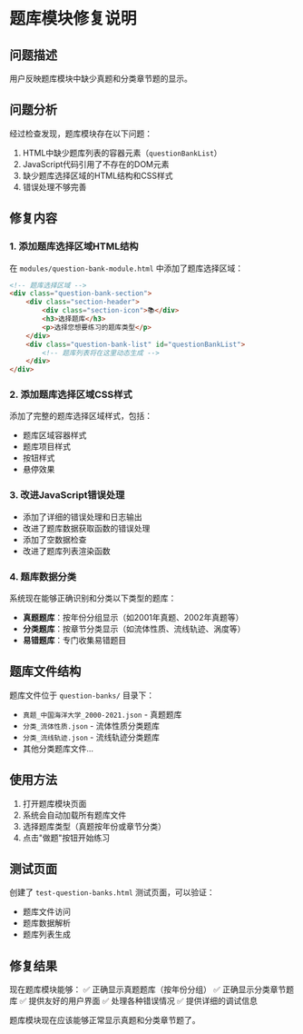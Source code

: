 # 题库模块修复说明

## 问题描述
用户反映题库模块中缺少真题和分类章节题的显示。

## 问题分析
经过检查发现，题库模块存在以下问题：
1. HTML中缺少题库列表的容器元素（`questionBankList`）
2. JavaScript代码引用了不存在的DOM元素
3. 缺少题库选择区域的HTML结构和CSS样式
4. 错误处理不够完善

## 修复内容

### 1. 添加题库选择区域HTML结构
在 `modules/question-bank-module.html` 中添加了题库选择区域：
```html
<!-- 题库选择区域 -->
<div class="question-bank-section">
    <div class="section-header">
        <div class="section-icon">📚</div>
        <h3>选择题库</h3>
        <p>选择您想要练习的题库类型</p>
    </div>
    <div class="question-bank-list" id="questionBankList">
        <!-- 题库列表将在这里动态生成 -->
    </div>
</div>
```

### 2. 添加题库选择区域CSS样式
添加了完整的题库选择区域样式，包括：
- 题库区域容器样式
- 题库项目样式
- 按钮样式
- 悬停效果

### 3. 改进JavaScript错误处理
- 添加了详细的错误处理和日志输出
- 改进了题库数据获取函数的错误处理
- 添加了空数据检查
- 改进了题库列表渲染函数

### 4. 题库数据分类
系统现在能够正确识别和分类以下类型的题库：
- **真题题库**：按年份分组显示（如2001年真题、2002年真题等）
- **分类题库**：按章节分类显示（如流体性质、流线轨迹、涡度等）
- **易错题库**：专门收集易错题目

## 题库文件结构
题库文件位于 `question-banks/` 目录下：
- `真题_中国海洋大学_2000-2021.json` - 真题题库
- `分类_流体性质.json` - 流体性质分类题库
- `分类_流线轨迹.json` - 流线轨迹分类题库
- 其他分类题库文件...

## 使用方法
1. 打开题库模块页面
2. 系统会自动加载所有题库文件
3. 选择题库类型（真题按年份或章节分类）
4. 点击"做题"按钮开始练习

## 测试页面
创建了 `test-question-banks.html` 测试页面，可以验证：
- 题库文件访问
- 题库数据解析
- 题库列表生成

## 修复结果
现在题库模块能够：
✅ 正确显示真题题库（按年份分组）
✅ 正确显示分类章节题库
✅ 提供友好的用户界面
✅ 处理各种错误情况
✅ 提供详细的调试信息

题库模块现在应该能够正常显示真题和分类章节题了。